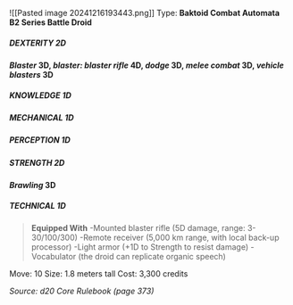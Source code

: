 ![[Pasted image 20241216193443.png]]
Type: **Baktoid Combat Automata B2 Series Battle Droid**
##### DEXTERITY 2D
***Blaster* 3D, *blaster: blaster rifle* 4D, *dodge* 3D, *melee combat* 3D, *vehicle blasters* 3D**
##### KNOWLEDGE 1D
##### MECHANICAL 1D
##### PERCEPTION 1D
##### STRENGTH 2D
***Brawling* 3D**
##### TECHNICAL 1D

> **Equipped With**
> -Mounted blaster rifle (5D damage, range: 3-30/100/300)
> -Remote receiver (5,000 km range, with local back-up processor)
> -Light armor (+1D to Strength to resist damage)
> -Vocabulator (the droid can replicate organic speech)

Move: 10
Size: 1.8 meters tall
Cost: 3,300 credits

*Source: d20 Core Rulebook (page 373)*